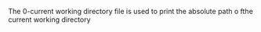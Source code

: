 The 0-current working directory file is used to print the absolute path o fthe current working directory

